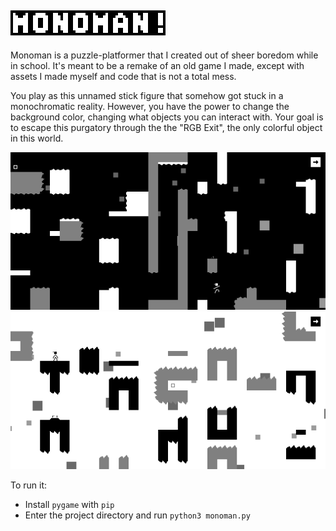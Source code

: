 [<img src="markdown/logo.png">](markdown/logo.png)
------

Monoman is a puzzle-platformer that I created out of sheer boredom while in school. It's
meant to be a remake of an old game I made, except with assets I made myself and code
that is not a total mess.

You play as this unnamed stick figure that somehow got stuck in a monochromatic reality.
However, you have the power to change the background color, changing what objects you
can interact with. Your goal is to escape this purgatory through the the "RGB Exit", the 
only colorful object in this world.

[<img src="markdown/shot1.png">](markdown/shot1.png)
[<img src="markdown/shot2.png">](markdown/shot2.png)

To run it:
- Install `pygame` with `pip` 
- Enter the project directory and run `python3 monoman.py`